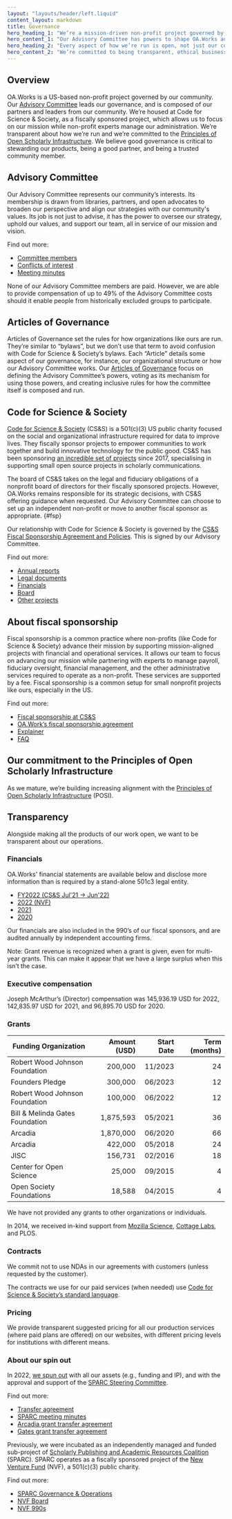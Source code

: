 ```yaml
---
layout: "layouts/header/left.liquid"
content_layout: markdown
title: Governance
hero_heading_1: "We’re a mission-driven non-profit project governed by our community"
hero_content_1: "Our Advisory Committee has powers to shape OA.Works and has members from our partners and the library community."
hero_heading_2: "Every aspect of how we’re run is open, not just our code"
hero_content_2: "We’re committed to being transparent, ethical business models, and the Principles of Open Scholarly Infrastructure."
---
```


## Overview

OA.Works is a US-based non-profit project governed by our community. Our [Advisory Committee](/people/advisory-committee) leads our governance, and is composed of our partners and leaders from our community. We’re housed at Code for Science & Society, as a fiscally sponsored project, which allows us to focus on our mission while non-profit experts manage our administration. We’re transparent about how we’re run and we’re committed to the [Principles of Open Scholarly Infrastructure](https://openscholarlyinfrastructure.org/). We believe good governance is critical to stewarding our products, being a good partner, and being a trusted community member.

## Advisory Committee

Our Advisory Committee represents our community’s interests. Its membership is drawn from libraries, partners, and open advocates to broaden our perspective and align our strategies with our community's values. Its job is not just to advise, it has the power to oversee our strategy, uphold our values, and support our team, all in service of our mission and vision.

Find out more:
- [Committee members](https://oa.works/people/advisory-committee/)
- [Conflicts of interest](https://drive.google.com/drive/folders/1DJQKX8jUvgQLKYkSyBZSZ5DubxNj3nj6?usp=sharing)
- [Meeting minutes](https://drive.google.com/drive/folders/1BRmxtsdw5_IIcyRCFoLPSNLs070vbl3T?usp=sharing)

None of our Advisory Committee members are paid. However, we are able to provide compensation of up to 49% of the Advisory Committee costs should it enable people from historically excluded groups to participate.

## Articles of Governance

Articles of Governance set the rules for how organizations like ours are run. They’re similar to “bylaws”, but we don’t use that term to avoid confusion with Code for Science & Society’s bylaws. Each “Article” details some aspect of our governance, for instance, our organizational structure or how our Advisory Committee works. Our [Articles of Governance](/about/governance/articles-of-governance) focus on defining the Advisory Committee’s powers, voting as its mechanism for using those powers, and creating inclusive rules for how the committee itself is composed and run.

## Code for Science & Society

[Code for Science & Society](https://www.codeforsociety.org/) (CS&S) is a 501(c)(3) US public charity focused on the social and organizational infrastructure required for data to improve lives. They fiscally sponsor projects to empower communities to work together and build innovative technology for the public good. CS&S has been sponsoring [an incredible set of projects](https://www.codeforsociety.org/fsp/projects) since 2017, specialising in supporting small open source projects in scholarly communications.

The board of CS&S takes on the legal and fiduciary obligations of a nonprofit board of directors for their fiscally sponsored projects. However, OA.Works remains responsible for its strategic decisions, with CS&S offering guidance when requested. Our Advisory Committee can choose to set up an independent non-profit or move to another fiscal sponsor as appropriate. {#fsp}

Our relationship with Code for Science & Society is governed by the [CS&S Fiscal Sponsorship Agreement and Policies](https://drive.google.com/file/d/1R-Xz6ni4AU6xzPB6diVO_76P6JMhbWl-/view?usp=sharing). This is signed by our Advisory Committee.

Find out more:
- [Annual reports](https://www.codeforsociety.org/resources/css-annual-reports)
- [Legal documents](https://www.codeforsociety.org/resources/css-legal-documents)
- [Financials](https://www.codeforsociety.org/resources/css-financial-statements)
- [Board](https://www.codeforsociety.org/about/people)
- [Other projects](https://www.codeforsociety.org/projects)

## About fiscal sponsorship

Fiscal sponsorship is a common practice where non-profits (like Code for Science & Society) advance their mission by supporting mission-aligned projects with financial and operational services. It allows our team to focus on advancing our mission while partnering with experts to manage payroll, fiduciary oversight, financial management, and the other administrative services required to operate as a non-profit. These services are supported by a fee. Fiscal sponsorship is a common setup for small nonprofit projects like ours, especially in the US.

Find out more:
- [Fiscal sponsorship at CS&S](https://www.codeforsociety.org/fsp)
- [OA.Work’s fiscal sponsorship agreement](https://drive.google.com/file/d/1R-Xz6ni4AU6xzPB6diVO_76P6JMhbWl-/view)
- [Explainer](https://www.councilofnonprofits.org/tools-resources/fiscal-sponsorship-nonprofits)
- [FAQ](https://newventurefund.org/who-we-are/faq/)

## Our commitment to the Principles of Open Scholarly Infrastructure

As we mature, we’re building increasing alignment with the [Principles of Open Scholarly Infrastructure](https://openscholarlyinfrastructure.org/) (POSI).

## Transparency

Alongside making all the products of our work open, we want to be transparent about our operations.

### Financials

OA.Works' financial statements are available below and disclose more information than is required by a stand-alone 501c3 legal entity.

- [FY2022 (CS&S Jul'21 -> Jun'22)](https://docs.google.com/spreadsheets/d/1k-afT5rTl8WyGjrN8fPjCBSq-IuhFokJCRGtuiXHliY/edit#gid=0)
- [2022 (NVF)](https://docs.google.com/spreadsheets/d/1XkxAoaozHMT9nVupDdHtyfRrJJxAAOhTgjb_zfd-1fE/edit#gid=0)
- [2021](https://docs.google.com/spreadsheets/d/1uvPc5H94OPZnAAZNFIs2pp_bVJ6tFdIf8amMbVbcgNU/edit#gid=0)
- [2020](https://docs.google.com/spreadsheets/d/1Ex1GzvXCi14CECPXn86QedrL_PI5JczWW3k_AW1pmHw/edit#gid=1754029946)

Our financials are also included in the 990’s of our fiscal sponsors, and are audited annually by independent accounting firms.

Note: Grant revenue is recognized when a grant is given, even for multi-year grants. This can make it appear that we have a large surplus when this isn’t the case.

### Executive compensation

Joseph McArthur’s (Director) compensation was 145,936.19 USD for 2022, 142,835.97 USD for 2021, and 96,895.70 USD for 2020.

### Grants

| Funding Organization                                            | Amount (USD) | Start Date | Term (months) |
|-----------------------------------------------------------------|-------------:|-----------:|--------------:|
| Robert Wood Johnson Foundation                                  |      200,000 |    11/2023 |            24 |
| Founders Pledge                                                 |      300,000 |    06/2023 |            12 |
| Robert Wood Johnson Foundation                                  |      100,000 |    06/2022 |            12 |
| Bill & Melinda Gates Foundation                                 |    1,875,593 |    05/2021 |            36 |
| Arcadia                                                         |    1,870,000 |    06/2020 |            66 |
| Arcadia                                                         |      422,000 |    05/2018 |            24 |
| JISC                                                            |      156,731 |    02/2016 |            18 |
| Center for Open Science                                         |       25,000 |    09/2015 |             4 |
| Open Society Foundations                                        |       18,588 |    04/2015 |             4 |

We have not provided any grants to other organizations or individuals.

In 2014, we received in-kind support from [Mozilla Science](https://blog.mozilla.org/foundation-archive/mozilla-science/open-access-button-project-updates-prototypes-next-steps/), [Cottage Labs](https://blog.oa.works/open-access-button-to-partner-with-cottage-labs-to-further-develop-the-open-access-button/), and PLOS.

### Contracts

We commit not to use NDAs in our agreements with customers (unless requested by the customer).

The contracts we use for our paid services (when needed) use [Code for Science & Society’s standard language](https://docs.google.com/document/d/1kPgSddJ_Sob0XcTbkDy5UShIAVKPmm04P9ZLsYiOV20/edit?usp=drive_link).

### Pricing

We provide transparent suggested pricing for all our production services (where paid plans are offered) on our websites, with different pricing levels for institutions with different means.

### About our spin out

In 2022, [we spun out](https://blog.oa.works/joining-code-for-science-and-society/) with all our assets (e.g., funding and IP), and with the approval and support of the [SPARC Steering Committee](https://sparcopen.org/people#steer).

Find out more:
- [Transfer agreement](https://drive.google.com/file/d/1FMatR2Cg4nby4HcUOYHS7FQ1rleqfpkX/view?usp=sharing)
- [SPARC meeting minutes](https://sparcopen.org/who-we-are/governance-and-operations/steering-committee-minutes/)
- [Arcadia grant transfer agreement](https://drive.google.com/file/d/1LfBGlH3Acx4fXvXIRySaSJdP8biq8JnD/view?usp=sharing)
- [Gates grant transfer agreement](https://drive.google.com/file/d/1-d1idDVQ20TtHxpw25N9cMek5r_aCbHL/view?usp=sharing)

Previously, we were incubated as an independently managed and funded sub-project of [Scholarly Publishing and Academic Resources Coalition](https://sparcopen.org/) (SPARC). SPARC operates as a fiscally sponsored project of the [New Venture Fund](https://newventurefund.org/) (NVF), a 501(c)(3) public charity.

Find out more:
- [SPARC Governance & Operations](https://sparcopen.org/who-we-are/governance-and-operations/)
- [NVF Board](https://newventurefund.org/who-we-are/board-of-directors/)
- [NVF 990s](https://projects.propublica.org/nonprofits/organizations/205806345)
